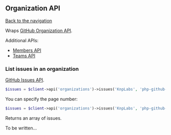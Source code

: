 ## Organization API
[Back to the navigation](README.md)

Wraps [GitHub Organization API](http://developer.github.com/v3/orgs/).

Additional APIs:
* [Members API](organization/members.md)
* [Teams API](organization/teams.md)

### List issues in an organization
[GitHub Issues API](https://developer.github.com/v3/issues/).

```php
$issues = $client->api('organizations')->issues('KnpLabs', 'php-github-api', array('state' => 'open'));
```
You can specify the page number:

```php
$issues = $client->api('organizations')->issues('KnpLabs', 'php-github-api', array('state' => 'open'), 2);
```

Returns an array of issues.



To be written...
